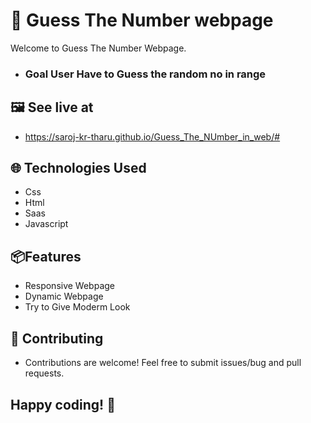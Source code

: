 
# 🎱 Guess The Number webpage
Welcome to Guess The Number Webpage. 
- ### Goal User Have to Guess the random no in range 

## 🖼️ See live at 
- https://saroj-kr-tharu.github.io/Guess_The_NUmber_in_web/#
## 🌐 Technologies Used
-  Css
-  Html
-  Saas
-  Javascript
## 📦Features

- Responsive Webpage
- Dynamic Webpage
- Try to Give Moderm Look




## 🤝 Contributing
- Contributions are welcome! Feel free to submit issues/bug and pull requests.


## Happy coding! 🎉
